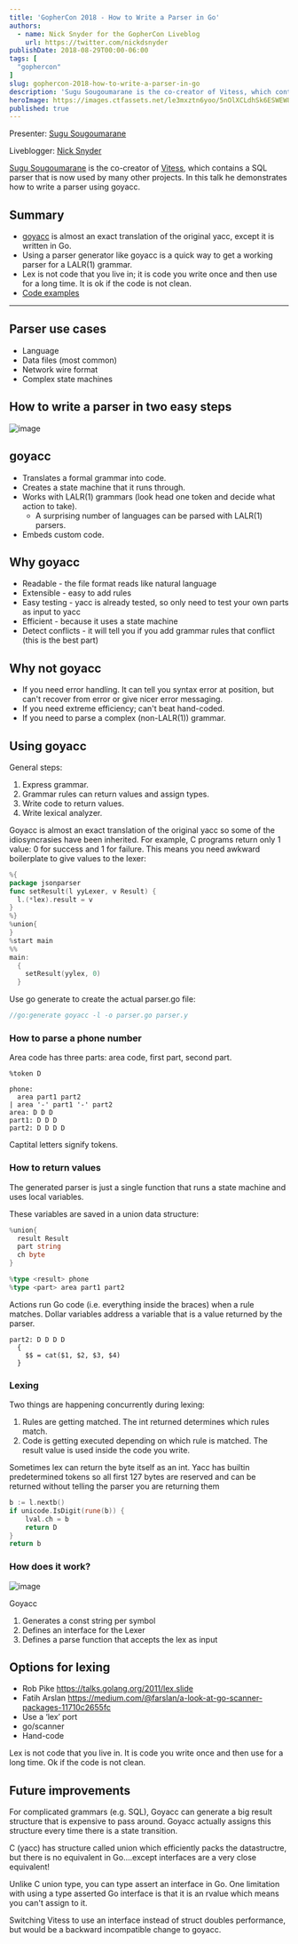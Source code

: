```yaml
---
title: 'GopherCon 2018 - How to Write a Parser in Go'
authors:
  - name: Nick Snyder for the GopherCon Liveblog
    url: https://twitter.com/nickdsnyder
publishDate: 2018-08-29T00:00-06:00
tags: [
  "gophercon"
]
slug: gophercon-2018-how-to-write-a-parser-in-go
description: 'Sugu Sougoumarane is the co-creator of Vitess, which contains a SQL parser that is now used by many other projects. In this talk he demonstrates how to write a parser using goyacc.'
heroImage: https://images.ctfassets.net/le3mxztn6yoo/5nOlXCLdhSk6ESWEW8iC24/01978fdff3206c78ad8bee4c0cdfee87/mechanic-tire.jpg
published: true
---
```


Presenter: [Sugu Sougoumarane](https://www.gophercon.com/agenda/speakers/296989)

Liveblogger: [Nick Snyder](https://twitter.com/nickdsnyder)

[Sugu Sougoumarane](https://www.gophercon.com/agenda/speakers/296989) is the co-creator of [Vitess](https://vitess.io/), which contains a SQL parser that is now used by many other projects. In this talk he demonstrates how to write a parser using goyacc.

## Summary

- [goyacc](https://godoc.org/golang.org/x/tools/cmd/goyacc) is almost an exact translation of the original yacc, except it is written in Go.
- Using a parser generator like goyacc is a quick way to get a working parser for a LALR(1) grammar.
- Lex is not code that you live in; it is code you write once and then use for a long time. It is ok if the code is not clean.
- [Code examples](https://github.com/sougou/parser_tutorial)

---

## Parser use cases

- Language
- Data files (most common)
- Network wire format
- Complex state machines

## How to write a parser in two easy steps

![image](https://user-images.githubusercontent.com/754768/44795577-422d1780-ab68-11e8-9e28-f829b9c1f5c7.png)

## goyacc

- Translates a formal grammar into code.
- Creates a state machine that it runs through.
- Works with LALR(1) grammars (look head one token and decide what action to take).
    - A surprising number of languages can be parsed with LALR(1) parsers.
- Embeds custom code.

## Why goyacc

- Readable - the file format reads like natural language
- Extensible - easy to add rules
- Easy testing - yacc is already tested, so only need to test your own parts as input to yacc
- Efficient - because it uses a state machine
- Detect conflicts - it will tell you if you add grammar rules that conflict (this is the best part)

## Why not goyacc

- If you need error handling. It can tell you syntax error at position, but can't recover from error or give nicer error messaging.
- If you need extreme efficiency; can't beat hand-coded.
- If you need to parse a complex (non-LALR(1)) grammar.

## Using goyacc

General steps:
1. Express grammar.
2. Grammar rules can return values and assign types.
3. Write code to return values.
4. Write lexical analyzer.

Goyacc is almost an exact translation of the original yacc so some of the idiosyncrasies have been inherited. For example, C programs return only 1 value: 0 for success and 1 for failure. This means you need awkward boilerplate to give values to the lexer:

```go
%{
package jsonparser
func setResult(l yyLexer, v Result) {
  l.(*lex).result = v
}
%}
%union{
}
%start main
%%
main:
  {
    setResult(yylex, 0)
  }
```

Use go generate to create the actual parser.go file:
```go
//go:generate goyacc -l -o parser.go parser.y
```

### How to parse a phone number

Area code has three parts: area code, first part, second part.

```
%token D

phone:
  area part1 part2
| area '-' part1 '-' part2
area: D D D
part1: D D D
part2: D D D D
```

Captital letters signify tokens.

### How to return values

The generated parser is just a single function that runs a state machine and uses local variables.

These variables are saved in a union data structure:

```go
%union{
  result Result
  part string
  ch byte
}

%type <result> phone
%type <part> area part1 part2
```

Actions run Go code (i.e. everything inside the braces) when a rule matches. Dollar variables address a variable that is a value returned by the parser.
```
part2: D D D D
  {
    $$ = cat($1, $2, $3, $4)
  }
```

### Lexing

Two things are happening concurrently during lexing:
1. Rules are getting matched. The int returned determines which rules match.
2. Code is getting executed depending on which rule is matched. The result value is used inside the code you write.

Sometimes lex can return the byte itself as an int. Yacc has builtin predetermined tokens so all first 127 bytes are reserved and can be returned without telling the parser you are returning them
```go
b := l.nextb()
if unicode.IsDigit(rune(b)) {
    lval.ch = b
    return D
}
return b
```

### How does it work?

![image](https://user-images.githubusercontent.com/754768/44740400-99bf7a80-aab7-11e8-90d1-4a39c0389905.png)

Goyacc
1. Generates a const string per symbol
2. Defines an interface for the Lexer
3. Defines a parse function that accepts the lex as input

## Options for lexing

- Rob Pike https://talks.golang.org/2011/lex.slide
- Fatih Arslan https://medium.com/@farslan/a-look-at-go-scanner-packages-11710c2655fc
- Use a ‘lex’ port
- go/scanner
- Hand-code

Lex is not code that you live in. It is code you write once and then use for a long time. Ok if the code is not clean.

## Future improvements

For complicated grammars (e.g. SQL), Goyacc can generate a big result structure that is expensive to pass around. Goyacc actually assigns this structure every time there is a state transition.

C (yacc) has structure called union which efficiently packs the datastructre, but there is no equivalent in Go....except interfaces are a very close equivalent!

Unlike C union type, you can type assert an interface in Go. One limitation with using a type asserted Go interface is that it is an rvalue which means you can't assign to it.

Switching Vitess to use an interface instead of struct doubles performance, but would be a backward incompatible change to goyacc.
